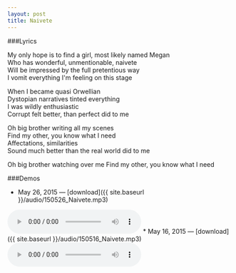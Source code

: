 ```yaml
---
layout: post
title: Naivete
---
```


###Lyrics

My only hope is to find a girl, most likely named Megan  
Who has wonderful, unmentionable, naivete  
Will be impressed by the full pretentious way  
I vomit everything I'm feeling on this stage  

When I became quasi Orwellian  
Dystopian narratives tinted everything  
I was wildly enthusiastic  
Corrupt felt better, than perfect did to me  

Oh big brother writing all my scenes  
Find my other, you know what I need  
Affectations, similarities  
Sound much better than the real world did to me  

Oh big brother watching over me
Find my other, you know what I need  

###Demos
* May 26, 2015 — [download]({{ site.baseurl }}/audio/150526_Naivete.mp3)  
<audio controls>
	<source src="{{ site.baseurl }}/audio/150526_Naivete.mp3" type="audio/mpeg">
</audio>
* May 16, 2015 — [download]({{ site.baseurl }}/audio/150516_Naivete.mp3)  
<audio controls>
	<source src="{{ site.baseurl }}/audio/150516_Naivete.mp3" type="audio/mpeg">
</audio>
